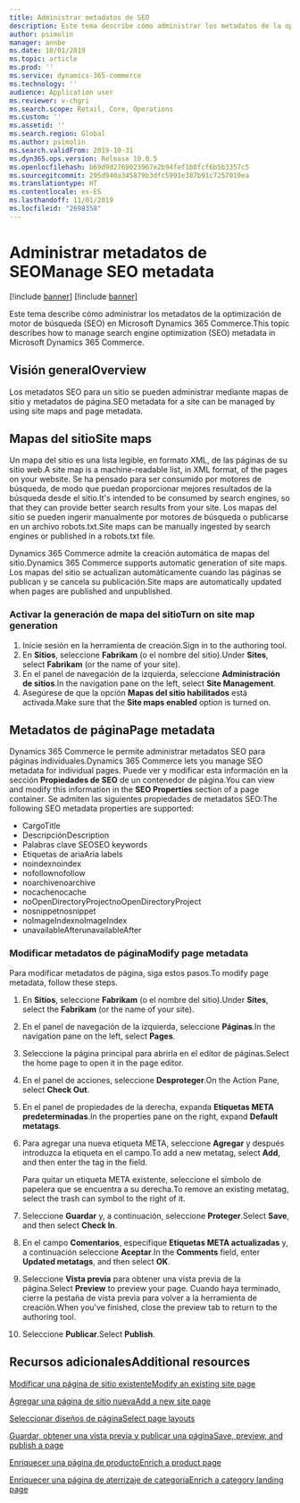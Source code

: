 ```yaml
---
title: Administrar metadatos de SEO
description: Este tema describe cómo administrar los metadatos de la optimización de motor de búsqueda (SEO) en Microsoft Dynamics 365 Commerce.
author: psimolin
manager: annbe
ms.date: 10/01/2019
ms.topic: article
ms.prod: ''
ms.service: dynamics-365-commerce
ms.technology: ''
audience: Application user
ms.reviewer: v-chgri
ms.search.scope: Retail, Core, Operations
ms.custom: ''
ms.assetid: ''
ms.search.region: Global
ms.author: psimolin
ms.search.validFrom: 2019-10-31
ms.dyn365.ops.version: Release 10.0.5
ms.openlocfilehash: b69d9d2769023967e2b94fef1b8fcf6b5b3357c5
ms.sourcegitcommit: 295d940a345879b3dfc5991e387b91c7257019ea
ms.translationtype: HT
ms.contentlocale: es-ES
ms.lasthandoff: 11/01/2019
ms.locfileid: "2698358"
---
```

# <a name="manage-seo-metadata"></a><span data-ttu-id="5f33c-103">Administrar metadatos de SEO</span><span class="sxs-lookup"><span data-stu-id="5f33c-103">Manage SEO metadata</span></span>

[!include [banner](includes/preview-banner.md)]
[!include [banner](includes/banner.md)]

<span data-ttu-id="5f33c-104">Este tema describe cómo administrar los metadatos de la optimización de motor de búsqueda (SEO) en Microsoft Dynamics 365 Commerce.</span><span class="sxs-lookup"><span data-stu-id="5f33c-104">This topic describes how to manage search engine optimization (SEO) metadata in Microsoft Dynamics 365 Commerce.</span></span>

## <a name="overview"></a><span data-ttu-id="5f33c-105">Visión general</span><span class="sxs-lookup"><span data-stu-id="5f33c-105">Overview</span></span>

<span data-ttu-id="5f33c-106">Los metadatos SEO para un sitio se pueden administrar mediante mapas de sitio y metadatos de página.</span><span class="sxs-lookup"><span data-stu-id="5f33c-106">SEO metadata for a site can be managed by using site maps and page metadata.</span></span>
    
## <a name="site-maps"></a><span data-ttu-id="5f33c-107">Mapas del sitio</span><span class="sxs-lookup"><span data-stu-id="5f33c-107">Site maps</span></span>

<span data-ttu-id="5f33c-108">Un mapa del sitio es una lista legible, en formato XML, de las páginas de su sitio web.</span><span class="sxs-lookup"><span data-stu-id="5f33c-108">A site map is a machine-readable list, in XML format, of the pages on your website.</span></span> <span data-ttu-id="5f33c-109">Se ha pensado para ser consumido por motores de búsqueda, de modo que puedan proporcionar mejores resultados de la búsqueda desde el sitio.</span><span class="sxs-lookup"><span data-stu-id="5f33c-109">It's intended to be consumed by search engines, so that they can provide better search results from your site.</span></span> <span data-ttu-id="5f33c-110">Los mapas del sitio se pueden ingerir manualmente por motores de búsqueda o publicarse en un archivo robots.txt.</span><span class="sxs-lookup"><span data-stu-id="5f33c-110">Site maps can be manually ingested by search engines or published in a robots.txt file.</span></span>

<span data-ttu-id="5f33c-111">Dynamics 365 Commerce admite la creación automática de mapas del sitio.</span><span class="sxs-lookup"><span data-stu-id="5f33c-111">Dynamics 365 Commerce supports automatic generation of site maps.</span></span> <span data-ttu-id="5f33c-112">Los mapas del sitio se actualizan automáticamente cuando las páginas se publican y se cancela su publicación.</span><span class="sxs-lookup"><span data-stu-id="5f33c-112">Site maps are automatically updated when pages are published and unpublished.</span></span>

### <a name="turn-on-site-map-generation"></a><span data-ttu-id="5f33c-113">Activar la generación de mapa del sitio</span><span class="sxs-lookup"><span data-stu-id="5f33c-113">Turn on site map generation</span></span>

1. <span data-ttu-id="5f33c-114">Inicie sesión en la herramienta de creación.</span><span class="sxs-lookup"><span data-stu-id="5f33c-114">Sign in to the authoring tool.</span></span>
1. <span data-ttu-id="5f33c-115">En **Sitios**, seleccione **Fabrikam** (o el nombre del sitio).</span><span class="sxs-lookup"><span data-stu-id="5f33c-115">Under **Sites**, select **Fabrikam** (or the name of your site).</span></span>
1. <span data-ttu-id="5f33c-116">En el panel de navegación de la izquierda, seleccione **Administración de sitios**.</span><span class="sxs-lookup"><span data-stu-id="5f33c-116">In the navigation pane on the left, select **Site Management**.</span></span>
1. <span data-ttu-id="5f33c-117">Asegúrese de que la opción **Mapas del sitio habilitados** está activada.</span><span class="sxs-lookup"><span data-stu-id="5f33c-117">Make sure that the **Site maps enabled** option is turned on.</span></span>

## <a name="page-metadata"></a><span data-ttu-id="5f33c-118">Metadatos de página</span><span class="sxs-lookup"><span data-stu-id="5f33c-118">Page metadata</span></span>

<span data-ttu-id="5f33c-119">Dynamics 365 Commerce le permite administrar metadatos SEO para páginas individuales.</span><span class="sxs-lookup"><span data-stu-id="5f33c-119">Dynamics 365 Commerce lets you manage SEO metadata for individual pages.</span></span> <span data-ttu-id="5f33c-120">Puede ver y modificar esta información en la sección **Propiedades de SEO** de un contenedor de página.</span><span class="sxs-lookup"><span data-stu-id="5f33c-120">You can view and modify this information in the **SEO Properties** section of a page container.</span></span> <span data-ttu-id="5f33c-121">Se admiten las siguientes propiedades de metadatos SEO:</span><span class="sxs-lookup"><span data-stu-id="5f33c-121">The following SEO metadata properties are supported:</span></span>

- <span data-ttu-id="5f33c-122">Cargo</span><span class="sxs-lookup"><span data-stu-id="5f33c-122">Title</span></span>
- <span data-ttu-id="5f33c-123">Descripción</span><span class="sxs-lookup"><span data-stu-id="5f33c-123">Description</span></span>
- <span data-ttu-id="5f33c-124">Palabras clave SEO</span><span class="sxs-lookup"><span data-stu-id="5f33c-124">SEO keywords</span></span>
- <span data-ttu-id="5f33c-125">Etiquetas de aria</span><span class="sxs-lookup"><span data-stu-id="5f33c-125">Aria labels</span></span>
- <span data-ttu-id="5f33c-126">noindex</span><span class="sxs-lookup"><span data-stu-id="5f33c-126">noindex</span></span>
- <span data-ttu-id="5f33c-127">nofollow</span><span class="sxs-lookup"><span data-stu-id="5f33c-127">nofollow</span></span>
- <span data-ttu-id="5f33c-128">noarchive</span><span class="sxs-lookup"><span data-stu-id="5f33c-128">noarchive</span></span>
- <span data-ttu-id="5f33c-129">nocache</span><span class="sxs-lookup"><span data-stu-id="5f33c-129">nocache</span></span>
- <span data-ttu-id="5f33c-130">noOpenDirectoryProject</span><span class="sxs-lookup"><span data-stu-id="5f33c-130">noOpenDirectoryProject</span></span>
- <span data-ttu-id="5f33c-131">nosnippet</span><span class="sxs-lookup"><span data-stu-id="5f33c-131">nosnippet</span></span>
- <span data-ttu-id="5f33c-132">noImageIndex</span><span class="sxs-lookup"><span data-stu-id="5f33c-132">noImageIndex</span></span>
- <span data-ttu-id="5f33c-133">unavailableAfter</span><span class="sxs-lookup"><span data-stu-id="5f33c-133">unavailableAfter</span></span>

### <a name="modify-page-metadata"></a><span data-ttu-id="5f33c-134">Modificar metadatos de página</span><span class="sxs-lookup"><span data-stu-id="5f33c-134">Modify page metadata</span></span>

<span data-ttu-id="5f33c-135">Para modificar metadatos de página, siga estos pasos.</span><span class="sxs-lookup"><span data-stu-id="5f33c-135">To modify page metadata, follow these steps.</span></span>

1. <span data-ttu-id="5f33c-136">En **Sitios**, seleccione **Fabrikam** (o el nombre del sitio).</span><span class="sxs-lookup"><span data-stu-id="5f33c-136">Under **Sites**, select the **Fabrikam** (or the name of your site).</span></span>
1. <span data-ttu-id="5f33c-137">En el panel de navegación de la izquierda, seleccione **Páginas**.</span><span class="sxs-lookup"><span data-stu-id="5f33c-137">In the navigation pane on the left, select **Pages**.</span></span>
1. <span data-ttu-id="5f33c-138">Seleccione la página principal para abrirla en el editor de páginas.</span><span class="sxs-lookup"><span data-stu-id="5f33c-138">Select the home page to open it in the page editor.</span></span>
1. <span data-ttu-id="5f33c-139">En el panel de acciones, seleccione **Desproteger**.</span><span class="sxs-lookup"><span data-stu-id="5f33c-139">On the Action Pane, select **Check Out**.</span></span>
1. <span data-ttu-id="5f33c-140">En el panel de propiedades de la derecha, expanda **Etiquetas META predeterminadas**.</span><span class="sxs-lookup"><span data-stu-id="5f33c-140">In the properties pane on the right, expand **Default metatags**.</span></span>
1. <span data-ttu-id="5f33c-141">Para agregar una nueva etiqueta META, seleccione **Agregar** y después introduzca la etiqueta en el campo.</span><span class="sxs-lookup"><span data-stu-id="5f33c-141">To add a new metatag, select **Add**, and then enter the tag in the field.</span></span>

    <span data-ttu-id="5f33c-142">Para quitar un etiqueta META existente, seleccione el símbolo de papelera que se encuentra a su derecha.</span><span class="sxs-lookup"><span data-stu-id="5f33c-142">To remove an existing metatag, select the trash can symbol to the right of it.</span></span>

1. <span data-ttu-id="5f33c-143">Seleccione **Guardar** y, a continuación, seleccione **Proteger**.</span><span class="sxs-lookup"><span data-stu-id="5f33c-143">Select **Save**, and then select **Check In**.</span></span>
1. <span data-ttu-id="5f33c-144">En el campo **Comentarios**, especifique **Etiquetas META actualizadas** y, a continuación seleccione **Aceptar**.</span><span class="sxs-lookup"><span data-stu-id="5f33c-144">In the **Comments** field, enter **Updated metatags**, and then select **OK**.</span></span>
1. <span data-ttu-id="5f33c-145">Seleccione **Vista previa** para obtener una vista previa de la página.</span><span class="sxs-lookup"><span data-stu-id="5f33c-145">Select **Preview** to preview your page.</span></span> <span data-ttu-id="5f33c-146">Cuando haya terminado, cierre la pestaña de vista previa para volver a la herramienta de creación.</span><span class="sxs-lookup"><span data-stu-id="5f33c-146">When you've finished, close the preview tab to return to the authoring tool.</span></span>
1. <span data-ttu-id="5f33c-147">Seleccione **Publicar**.</span><span class="sxs-lookup"><span data-stu-id="5f33c-147">Select **Publish**.</span></span>

## <a name="additional-resources"></a><span data-ttu-id="5f33c-148">Recursos adicionales</span><span class="sxs-lookup"><span data-stu-id="5f33c-148">Additional resources</span></span>

[<span data-ttu-id="5f33c-149">Modificar una página de sitio existente</span><span class="sxs-lookup"><span data-stu-id="5f33c-149">Modify an existing site page</span></span>](modify-existing-page.md)

[<span data-ttu-id="5f33c-150">Agregar una página de sitio nueva</span><span class="sxs-lookup"><span data-stu-id="5f33c-150">Add a new site page</span></span>](add-new-page.md)

[<span data-ttu-id="5f33c-151">Seleccionar diseños de página</span><span class="sxs-lookup"><span data-stu-id="5f33c-151">Select page layouts</span></span>](select-page-layouts.md)

[<span data-ttu-id="5f33c-152">Guardar, obtener una vista previa y publicar una página</span><span class="sxs-lookup"><span data-stu-id="5f33c-152">Save, preview, and publish a page</span></span>](save-preview-publish-page.md)

[<span data-ttu-id="5f33c-153">Enriquecer una página de producto</span><span class="sxs-lookup"><span data-stu-id="5f33c-153">Enrich a product page</span></span>](enrich-product-page.md)

[<span data-ttu-id="5f33c-154">Enriquecer una página de aterrizaje de categoría</span><span class="sxs-lookup"><span data-stu-id="5f33c-154">Enrich a category landing page</span></span>](enrich-category-page.md)

